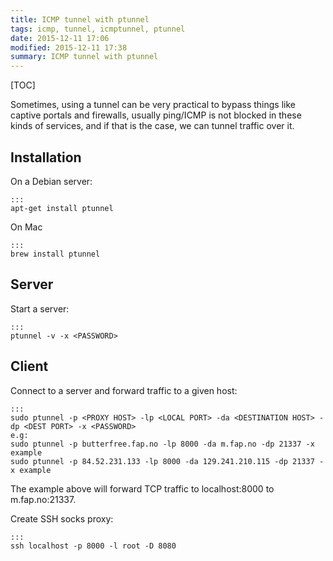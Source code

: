 ```yaml
---
title: ICMP tunnel with ptunnel
tags: icmp, tunnel, icmptunnel, ptunnel
date: 2015-12-11 17:06
modified: 2015-12-11 17:38
summary: ICMP tunnel with ptunnel
---
```


[TOC]

Sometimes, using a tunnel can be very practical to bypass things like captive portals and firewalls, usually ping/ICMP is not blocked in these kinds of services, and if that is the case, we can tunnel traffic over it.

## Installation

On a Debian server:

    :::
    apt-get install ptunnel

On Mac

    :::
    brew install ptunnel

## Server
Start a server:

    :::
    ptunnel -v -x <PASSWORD>


## Client
Connect to a server and forward traffic to a given host:

    :::
    sudo ptunnel -p <PROXY HOST> -lp <LOCAL PORT> -da <DESTINATION HOST> -dp <DEST PORT> -x <PASSWORD>
    e.g:
    sudo ptunnel -p butterfree.fap.no -lp 8000 -da m.fap.no -dp 21337 -x example
    sudo ptunnel -p 84.52.231.133 -lp 8000 -da 129.241.210.115 -dp 21337 -x example

The example above will forward TCP traffic to localhost:8000 to m.fap.no:21337.

Create SSH socks proxy:

    :::
    ssh localhost -p 8000 -l root -D 8080
